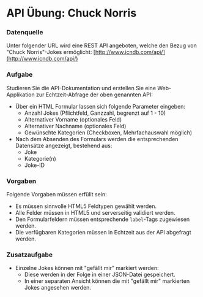 
# API Übung: Chuck Norris
### Datenquelle
Unter folgender URL wird eine REST API angeboten, welche den Bezug von "Chuck Norris"-Jokes ermöglicht:
[http://www.icndb.com/api/](http://www.icndb.com/api/)


### Aufgabe
Studieren Sie die API-Dokumentation und erstellen Sie eine Web-Applikation zur Echtzeit-Abfrage der oben genannten API:
- Über ein HTML Formular lassen sich folgende Parameter eingeben:
	- Anzahl Jokes (Pflichtfeld, Ganzzahl, begrenzt auf 1 - 10)
	- Alternativer Vorname (optionales Feld)
	- Alternativer Nachname (optionales Feld)
	- Gewünschte Kategorien (Checkboxen, Mehrfachauswahl möglich)
- Nach dem Absenden des Formulars werden die entsprechenden Datensätze angezeigt, bestehend aus:
	- Joke
	- Kategorie(n)
	- Joke-ID

###  Vorgaben
Folgende Vorgaben müssen erfüllt sein:
- Es müssen sinnvolle HTML5 Feldtypen gewählt werden.
- Alle Felder müssen in HTML5 und serverseitig validiert werden.
- Den Formularfeldern müssen entsprechende `label`-Tags zugewiesen werden.
- Die verfügbaren Kategorien müssen in Echtzeit aus der API abgefragt werden.

### Zusatzaufgabe
- Einzelne Jokes können mit "gefällt mir" markiert werden:
	- Diese werden in der Folge in einer JSON-Datei gespeichert.
	- In einer separaten Ansicht können die mit "gefällt mir" markierten Jokes angesehen werden.
<!--stackedit_data:
eyJoaXN0b3J5IjpbLTU3NTM1Nzg2MSwtMTk1NzAwMjQ3OSw0OT
c4MTg4MTAsLTg1NzgyNDkzOSwxNDk0NDI4MDA1LDE4MjM5ODg3
OTIsLTEwNTk2MTkxMDQsLTE0MjA2MTI5NjhdfQ==
-->